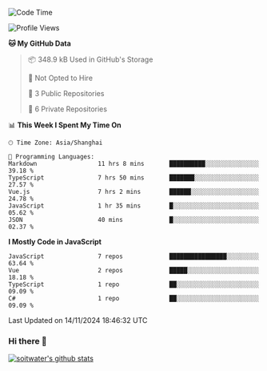 <!--START_SECTION:waka-->
![Code Time](http://img.shields.io/badge/Code%20Time-4%2C243%20hrs%2018%20mins-blue)

![Profile Views](http://img.shields.io/badge/Profile%20Views-0-blue)

**🐱 My GitHub Data** 

> 📦 348.9 kB Used in GitHub's Storage 
 > 
> 🚫 Not Opted to Hire
 > 
> 📜 3 Public Repositories 
 > 
> 🔑 6 Private Repositories 
 > 
📊 **This Week I Spent My Time On** 

```text
🕑︎ Time Zone: Asia/Shanghai

💬 Programming Languages: 
Markdown                 11 hrs 8 mins       ██████████░░░░░░░░░░░░░░░   39.18 % 
TypeScript               7 hrs 50 mins       ███████░░░░░░░░░░░░░░░░░░   27.57 % 
Vue.js                   7 hrs 2 mins        ██████░░░░░░░░░░░░░░░░░░░   24.78 % 
JavaScript               1 hr 35 mins        █░░░░░░░░░░░░░░░░░░░░░░░░   05.62 % 
JSON                     40 mins             █░░░░░░░░░░░░░░░░░░░░░░░░   02.37 % 
```

**I Mostly Code in JavaScript** 

```text
JavaScript               7 repos             ████████████████░░░░░░░░░   63.64 % 
Vue                      2 repos             █████░░░░░░░░░░░░░░░░░░░░   18.18 % 
TypeScript               1 repo              ██░░░░░░░░░░░░░░░░░░░░░░░   09.09 % 
C#                       1 repo              ██░░░░░░░░░░░░░░░░░░░░░░░   09.09 % 
```




 Last Updated on 14/11/2024 18:46:32 UTC
<!--END_SECTION:waka-->

### Hi there 👋
[![soitwater's github stats](https://github-readme-stats.vercel.app/api?username=soitwater)](https://github.com/soitwater/github-readme-stats)
